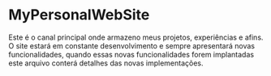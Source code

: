 # MyPersonalWebSite

Este é o canal principal onde armazeno meus projetos, experiências e afins. O site estará em constante desenvolvimento e sempre apresentará novas funcionalidades, 
quando essas novas funcionalidades forem implantadas este arquivo conterá detalhes das novas implementações. 
